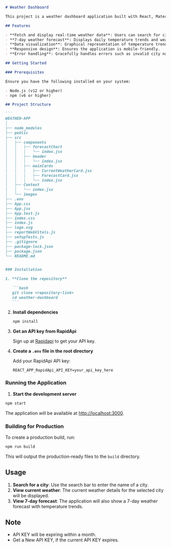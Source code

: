 ````markdown
# Weather Dashboard

This project is a weather dashboard application built with React, Material-UI, and Recharts. It fetches real-time weather data from RapiApi and displays the current weather and a 7-day forecast for various cities. The application also features a responsive design to ensure usability on different devices.

## Features

- **Fetch and display real-time weather data**: Users can search for cities and view current weather conditions.
- **7-day weather forecast**: Displays daily temperature trends and weather conditions.
- **Data visualization**: Graphical representation of temperature trends using Recharts.
- **Responsive design**: Ensures the application is mobile-friendly.
- **Error handling**: Gracefully handles errors such as invalid city names.

## Getting Started

### Prerequisites

Ensure you have the following installed on your system:

- Node.js (v12 or higher)
- npm (v6 or higher)

## Project Structure

```
WEATHER-APP
│
├── node_modules
├── public
├── src
│   ├── components
│   │   ├── forecastChart
│   │   │   └── index.jsx
│   │   ├── header
│   │   │   └── index.jsx
│   │   ├── mainCards
│   │   │   ├── CurrentWeatherCard.jsx
│   │   │   ├── ForecastCard.jsx
│   │   │   └── index.jsx
│   ├── Context
│   │   └── index.jsx
│   └── images
├── .env
├── App.css
├── App.jsx
├── App.test.js
├── index.css
├── index.js
├── logo.svg
├── reportWebVitals.js
├── setupTests.js
├── .gitignore
├── package-lock.json
├── package.json
└── README.md


### Installation

1. **Clone the repository**

   ```bash
   git clone <repository-link>
   cd weather-dashboard
   ```
````

2. **Install dependencies**

   ```bash
   npm install
   ```

3. **Get an API key from RapidApi**

   Sign up at [Rapidapi](https://rapidapi.com/hub) to get your API key.

4. **Create a `.env` file in the root directory**

   Add your RapidApi API key:

   ```plaintext
   REACT_APP_RapidApi_API_KEY=your_api_key_here
   ```

### Running the Application

1. **Start the development server**

```bash
npm start
```

The application will be available at [http://localhost:3000](http://localhost:3000).

### Building for Production

To create a production build, run:

```bash
npm run build
```

This will output the production-ready files to the `build` directory.


## Usage

1. **Search for a city**: Use the search bar to enter the name of a city.
2. **View current weather**: The current weather details for the selected city will be displayed.
3. **View 7-day forecast**: The application will also show a 7-day weather forecast with temperature trends.

## Note

- API KEY will be expiring within a month.
- Get a New API KEY, if the current API KEY expires.

```